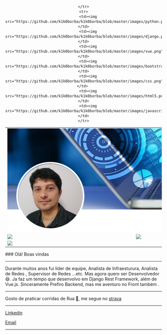     
  
<center>
<table style="border:0px solid black;">
  <tr>
    <td colspan=2 align=center>
      <img src="https://github.com/k1k0borba/k1k0borba/blob/master/images/Github3_perfil.png" />
    </td>
  </tr>
    <tr>
        <td><img width="400px" align="left" src="https://github-readme-stats.vercel.app/api/top-langs/?username=k1k0borba&hide=html&layout=compact&theme=dark" /></td>
        <td><img width="495px" align="left" src="https://github-readme-stats.vercel.app/api?username=k1k0borba&theme=highcontrast&show_icons=true"/></td>
    </tr> 
    <tr>
        <td colspan=2><img align="left" src="https://komarev.com/ghpvc/?username=k1k0borba&color=blue&style=flat" /></td>
        
    </tr>
    <tr>
        <td><img src="https://github.com/k1k0borba/k1k0borba/blob/master/images/python.png"/></td>
        <td><img src="https://github.com/k1k0borba/k1k0borba/blob/master/images/django.png"/></td>
        <td><img src="https://github.com/k1k0borba/k1k0borba/blob/master/images/vue.png"/></td>
        <td><img src="https://github.com/k1k0borba/k1k0borba/blob/master/images/bootstrap.png"/></td>
        <td><img src="https://github.com/k1k0borba/k1k0borba/blob/master/images/css.png"/></td> 
        <td><img src="https://github.com/k1k0borba/k1k0borba/blob/master/images/html5.png"/></td>
        <td><img src="https://github.com/k1k0borba/k1k0borba/blob/master/images/javascript.png"/></td>
    </tr>
</table>
</center>
### Olá! Boas vindas

---

Durante muitos anos fui líder de equipe, Analista de Infraesturura, Analista de Redes , Supervisor de Redes ...etc. Mas agora quero ser Desenvolvedor 😄.
Ja faz um tempo que desenvolvo em Django Rest Framework, além de Vue.js. Sinceramente Prefiro Backend, mas me aventuro no Front também .

---

Gosto de praticar corridas de Rua 🏃, me segue no <a href="https://www.strava.com/athletes/76209452">strava</a>

---

<a href="https://www.linkedin.com/in/rodrigo-gomes-borba/">Linkedin</a>

[Email](mailto:k1k0borba@gmail.com)  

---

